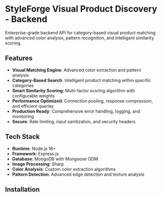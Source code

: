# StyleForge Visual Product Discovery - Backend

Enterprise-grade backend API for category-based visual product matching with advanced color analysis, pattern recognition, and intelligent similarity scoring.

## Features

- **Visual Matching Engine**: Advanced color extraction and pattern analysis
- **Category-Based Search**: Intelligent product matching within specific categories
- **Smart Similarity Scoring**: Multi-factor scoring algorithm with configurable weights
- **Performance Optimized**: Connection pooling, response compression, and efficient queries
- **Production Ready**: Comprehensive error handling, logging, and monitoring
- **Secure**: Rate limiting, input sanitization, and security headers

## Tech Stack

- **Runtime**: Node.js 18+
- **Framework**: Express.js
- **Database**: MongoDB with Mongoose ODM
- **Image Processing**: Sharp
- **Color Analysis**: Custom color extraction algorithms
- **Pattern Detection**: Advanced edge detection and texture analysis

## Installation

